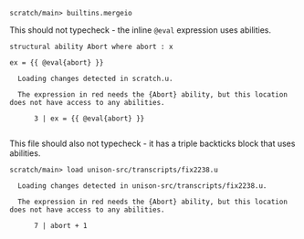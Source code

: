 ``` ucm :hide
scratch/main> builtins.mergeio

```

This should not typecheck - the inline `@eval` expression uses abilities.

``` unison :error
structural ability Abort where abort : x

ex = {{ @eval{abort} }}
```

``` ucm :added-by-ucm
  Loading changes detected in scratch.u.

  The expression in red needs the {Abort} ability, but this location does not have access to any abilities.
  
      3 | ex = {{ @eval{abort} }}
  

```

This file should also not typecheck - it has a triple backticks block that uses abilities.

``` ucm :error
scratch/main> load unison-src/transcripts/fix2238.u

  Loading changes detected in unison-src/transcripts/fix2238.u.

  The expression in red needs the {Abort} ability, but this location does not have access to any abilities.
  
      7 | abort + 1
  

```
